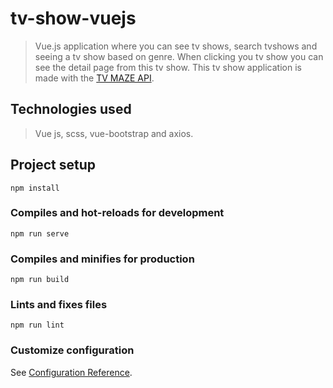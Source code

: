 # tv-show-vuejs

> Vue.js application where you can see tv shows, search tvshows and seeing a tv show based on genre. When clicking you tv show you can see the detail page from this tv show.
This tv show application is made with the [TV MAZE API](https://www.tvmaze.com/api).

## Technologies used
> Vue js, scss, vue-bootstrap and axios.

## Project setup
```
npm install
```

### Compiles and hot-reloads for development
```
npm run serve
```

### Compiles and minifies for production
```
npm run build
```

### Lints and fixes files
```
npm run lint
```

### Customize configuration
See [Configuration Reference](https://cli.vuejs.org/config/).
